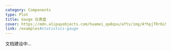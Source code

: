 ```yaml
---
category: Components
type: Plot
title: Gauge 仪表盘
cover: https://mdn.alipayobjects.com/huamei_qa8qxu/afts/img/A*hpjTRr6LM7IAAAAAAAAAAAAADmJ7AQ/original
link: /examples#statistics-gauge
---
```


文档建设中...
